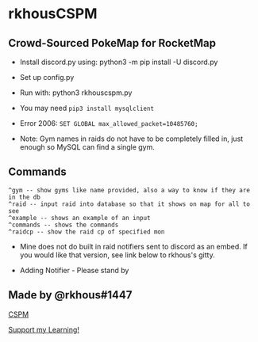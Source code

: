 # rkhousCSPM

## Crowd-Sourced PokeMap for RocketMap

- Install discord.py using: python3 -m pip install -U discord.py
- Set up config.py
- Run with: python3 rkhouscspm.py

- You may need `pip3 install mysqlclient`
- Error 2006: `SET GLOBAL max_allowed_packet=10485760;`


- Note: Gym names in raids do not have to be completely filled in, just enough so MySQL can find a single gym.

## Commands

    ^gym -- show gyms like name provided, also a way to know if they are in the db
    ^raid -- input raid into database so that it shows on map for all to see
    ^example -- shows an example of an input
    ^commands -- shows the commands
    ^raidcp -- show the raid cp of specified mon

- Mine does not do built in raid notifiers sent to discord as an embed. If you would like that version, see link below to rkhous's gitty.

- Adding Notifier - Please stand by

## Made by @rkhous#1447

[CSPM](https://github.com/rkhous/CSPM)


[Support my Learning!](https://www.paypal.me/zod5578)
